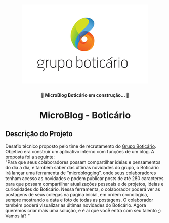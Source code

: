 <h1 align="center">
    <img alt="MicloBlog Boticário" title="#MicroBlogBoticario" src="./assets/banner.png" />
</h1>

<h4 align="center">
	🚧 MicroBlog Boticário em construção... 🚧
</h4>

<h1 align="center">MicroBlog - Boticário</h1>

## Descrição do Projeto
<p align="left">
                Desafio técnico proposto pelo time de recrutamento do <a href="https://www.grupoboticario.com.br/pt/Paginas/Inicial.aspx">Grupo Boticário</a>. Objetivo era construir um aplicativo interno com funções de um blog. A proposta foi a seguinte: </br>
                "Para que seus colaboradores possam compartilhar ideias e pensamentos do dia a dia, e também saber das últimas novidades do grupo, o Boticário irá lançar uma ferramenta de “microblogging”, onde seus colaboradores tenham acesso as novidades  e podem publicar posts de até 280 caracteres para que possam compartilhar atualizações pessoais e de projetos, ideias e curiosidades do Boticário.
Nessa ferramenta, o colaborador poderá ver as postagens de seus colegas na página inicial, em ordem cronológica, sempre mostrando a data e foto de todas as postagens. O colaborador também poderá visualizar as últimas novidades do Boticário.
Agora queremos criar mais uma solução, e é aí que você̂ entra com seu talento ;)
Vamos lá?
"
</p>
